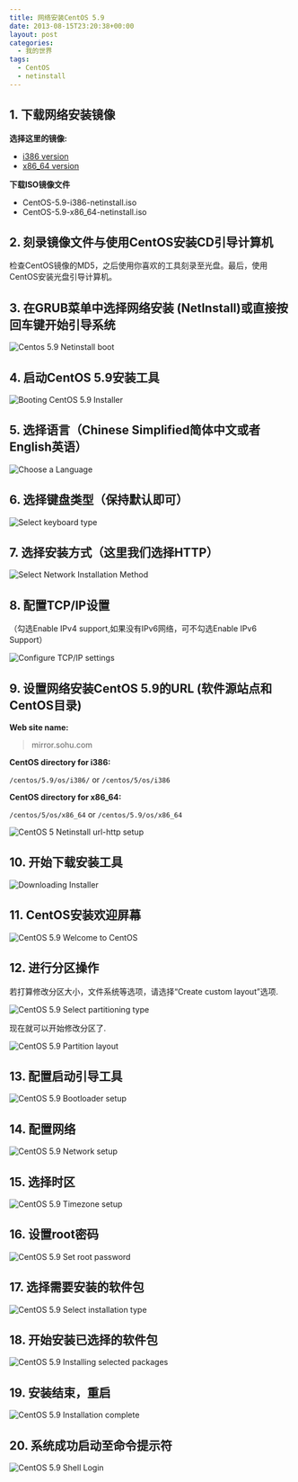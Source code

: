 ```yaml
---
title: 网络安装CentOS 5.9
date: 2013-08-15T23:20:38+00:00
layout: post
categories:
  - 我的世界
tags:
  - CentOS
  - netinstall
---
```


## 1. 下载网络安装镜像
**选择这里的镜像:**

* [i386 version](http://mirrors.sohu.com/centos/5.9/isos/i386/CentOS-5.9-i386-netinstall.iso)
* [x86_64 version](http://mirrors.sohu.com/centos/5.9/isos/x86_64/)

**下载ISO镜像文件**

* CentOS-5.9-i386-netinstall.iso
* CentOS-5.9-x86_64-netinstall.iso

## 2. 刻录镜像文件与使用CentOS安装CD引导计算机

检查CentOS镜像的MD5，之后使用你喜欢的工具刻录至光盘。最后，使用CentOS安装光盘引导计算机。 
<!--more-->
## 3. 在GRUB菜单中选择网络安装 (NetInstall)或直接按回车键开始引导系统

![Centos 5.9 Netinstall boot](https://res.cloudinary.com/the-backyard-of-stanley/image/upload/v1413002845/35b240bfa6c894775e882f9c380bd853_gxzd05.png "Centos 5.9 Netinstall boot")

## 4. 启动CentOS 5.9安装工具

![Booting CentOS 5.9 Installer](https://res.cloudinary.com/the-backyard-of-stanley/image/upload/v1413002844/e840bdb0d402680e8e2edaf9ab3f1b00_rwlchb.png "Booting CentOS 5.9 Installer")

## 5. 选择语言（Chinese Simplified简体中文或者English英语）

![Choose a Language](https://res.cloudinary.com/the-backyard-of-stanley/image/upload/v1413002844/4bf5f0077cbaf7c809ba71c8bdc4d6ca_vw3o4j.png "Choose a Language")

## 6. 选择键盘类型（保持默认即可）

![Select keyboard type](https://res.cloudinary.com/the-backyard-of-stanley/image/upload/v1413002843/6ccb70516bc95fbde240038f55006575_gm15qf.png "Select keyboard type")

## 7. 选择安装方式（这里我们选择HTTP）

![Select Network Installation Method](https://res.cloudinary.com/the-backyard-of-stanley/image/upload/v1413002771/505d663465a1107c4a90cb1948be4dce_r4zeks.png "Select Network Installation Method")

## 8. 配置TCP/IP设置

（勾选Enable IPv4 support,如果没有IPv6网络，可不勾选Enable IPv6 Support）

![Configure TCP/IP settings](https://res.cloudinary.com/the-backyard-of-stanley/image/upload/v1413002772/101121c9043cae25a95438ef09575737_eiss8o.png "Configure TCP/IP settings")

## 9. 设置网络安装CentOS 5.9的URL (软件源站点和CentOS目录)

**Web site name:**

> mirror.sohu.com

**CentOS directory for i386:**

`/centos/5.9/os/i386/` or `/centos/5/os/i386`

**CentOS directory for x86_64:**

`/centos/5/os/x86_64` or `/centos/5.9/os/x86_64`

![CentOS 5 Netinstall url-http setup](https://res.cloudinary.com/the-backyard-of-stanley/image/upload/v1413002773/1859f06c394f5559aa78752870bed1a6_c44qwh.png)

## 10. 开始下载安装工具

![Downloading Installer](https://res.cloudinary.com/the-backyard-of-stanley/image/upload/v1413002841/b68f4296cf3b67447c0bca133c36a3b0_l1a7zs.png "Downloading Installer")

## 11. CentOS安装欢迎屏幕

![CentOS 5.9 Welcome to CentOS](https://res.cloudinary.com/the-backyard-of-stanley/image/upload/v1413002842/2491b8027f3edd12e82686cb66e23078_ggqkiy.png "CentOS 5.9 Welcome to CentOS")

## 12. 进行分区操作

若打算修改分区大小，文件系统等选项，请选择“Create custom layout”选项.

![CentOS 5.9 Select partitioning type](https://res.cloudinary.com/the-backyard-of-stanley/image/upload/v1413002770/43b823b86d55ffe7c4c43216fb456795_lctrqm.png "CentOS 5.9 Select partitioning type")

现在就可以开始修改分区了.

![CentOS 5.9 Partition layout](https://res.cloudinary.com/the-backyard-of-stanley/image/upload/v1413002770/2ece2c5f1ed69faad1b80ac58db58d43_srybbs.png "CentOS 5.9 Partition layout")

## 13. 配置启动引导工具

![CentOS 5.9 Bootloader setup](https://res.cloudinary.com/the-backyard-of-stanley/image/upload/v1413002769/cac1ecc898e80df2736c2c9c2e0ea0e3_uq4ixe.png "CentOS 5.9 Bootloader setup")

## 14. 配置网络

![CentOS 5.9 Network setup](https://res.cloudinary.com/the-backyard-of-stanley/image/upload/v1413002768/d110f9d249901362a66d01675207701b_mitwf5.png "CentOS 5.9 Network setup")

## 15. 选择时区

![CentOS 5.9 Timezone setup](https://res.cloudinary.com/the-backyard-of-stanley/image/upload/v1413002767/aee41d88f6ed82d0424b4d9e3ab7401a_yezpmj.png "CentOS 5.9 Timezone setup")

## 16. 设置root密码

![CentOS 5.9 Set root password](https://res.cloudinary.com/the-backyard-of-stanley/image/upload/v1413002763/b88abd80220d82cc23eae31ad0ccec70_o7dagr.png "CentOS 5.9 Set root password")

## 17. 选择需要安装的软件包

![CentOS 5.9 Select installation type](https://res.cloudinary.com/the-backyard-of-stanley/image/upload/v1413002764/cf11eaefa2b2fd9d200a2261085a6fea_vikizz.png "CentOS 5.9 Select installation type")

## 18. 开始安装已选择的软件包

![CentOS 5.9 Installing selected packages](https://res.cloudinary.com/the-backyard-of-stanley/image/upload/v1413002765/4a39de7529b95cdd8399ab6ff102dfcc_xdyn90.png "CentOS 5.9 Installing selected packages")

## 19. 安装结束，重启

![CentOS 5.9 Installation complete](https://res.cloudinary.com/the-backyard-of-stanley/image/upload/v1413002766/3bac40f27fe3f2fd7d4b85e8490de35d_te3jqs.png "CentOS 5.9 Installation complete")

## 20. 系统成功启动至命令提示符

![CentOS 5.9 Shell Login](https://res.cloudinary.com/the-backyard-of-stanley/image/upload/v1413002762/d398475a36340fc856074fe1d565cca6_ecyviy.png)